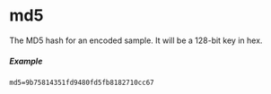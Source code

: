 ---
---
# md5

The MD5 hash for an encoded sample. It will be a 128-bit key in hex.

##### Example

```
md5=9b75814351fd9480fd5fb8182710cc67
```
